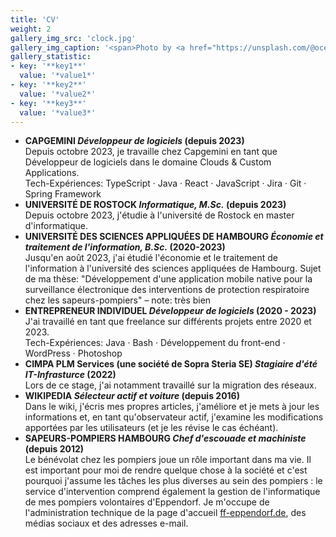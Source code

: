 ```yaml
---
title: 'CV'
weight: 2
gallery_img_src: 'clock.jpg'
gallery_img_caption: '<span>Photo by <a href="https://unsplash.com/@oceanng?utm_source=unsplash&amp;utm_medium=referral&amp;utm_content=creditCopyText">Ocean Ng</a> on <a href="https://unsplash.com/s/photos/clock?utm_source=unsplash&amp;utm_medium=referral&amp;utm_content=creditCopyText">Unsplash</a></span>'
gallery_statistic:
- key: '**key1**'
  value: '*value1*'
- key: '**key2**'
  value: '*value2*'
- key: '**key3**'
  value: '*value3*'
---
```


* **CAPGEMINI *Développeur de logiciels* (depuis 2023)**      
Depuis octobre 2023, je travaille chez Capgemini en tant que Développeur de logiciels dans le domaine Clouds & Custom Applications.    
Tech-Expériences: TypeScript · Java · React · JavaScript · Jira · Git · Spring Framework
* **UNIVERSITÉ DE ROSTOCK *Informatique, M.Sc.* (depuis 2023)**      
Depuis octobre 2023, j'étudie à l'université de Rostock en master d'informatique. 
* **UNIVERSITÉ DES SCIENCES APPLIQUÉES DE HAMBOURG *Économie et traitement de l'information, B.Sc.* (2020-2023)**     
Jusqu'en août 2023, j'ai étudié l'économie et le traitement de l'information à l'université des sciences appliquées de Hambourg. 
Sujet de ma thèse: "Développement d'une application mobile native pour la surveillance électronique des interventions de protection respiratoire chez les sapeurs-pompiers" – note: très bien
* **ENTREPRENEUR INDIVIDUEL *Développeur de logiciels* (2020 - 2023)**      
J'ai travaillé en tant que freelance sur différents projets entre 2020 et 2023.      
Tech-Expériences: Java · Bash · Développement du front-end · WordPress · Photoshop
* **CIMPA PLM Services (une société de Sopra Steria SE) *Stagiaire d'été IT-Infrasturce* (2022)**       
Lors de ce stage, j'ai notamment travaillé sur la migration des réseaux.
* **WIKIPEDIA *Sélecteur actif et voiture* (depuis 2016)**        
Dans le wiki, j'écris mes propres articles, j'améliore et je mets à jour les informations et, en tant qu'observateur actif, j'examine les modifications apportées par les utilisateurs (et je les révise le cas échéant).
* **SAPEURS-POMPIERS HAMBOURG *Chef d'escouade et machiniste* (depuis 2012)**      
Le bénévolat chez les pompiers joue un rôle important dans ma vie. Il est important pour moi de rendre quelque chose à la société et c'est pourquoi j'assume les tâches les plus diverses au sein des pompiers : le service d'intervention comprend également la gestion de l'informatique de mes pompiers volontaires d'Eppendorf. Je m'occupe de l'administration technique de la page d'accueil [ff-eppendorf.de](https://ff-eppendorf.de), des médias sociaux et des adresses e-mail.